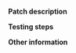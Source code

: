 **Patch description**
<!--Please enter a clear and concise description of what your pull request does, and why
it is necessary. If your patch fixes an issue, please reference that issue here. -->

**Testing steps**
<!-- Enter steps to test your pull request. Give a clear and concise description of
what you expected to happen during testing. Include any logs in ``` backticks`` if you have them. -->

**Other information**
<!-- Any other information or context you would like to provide. -->
